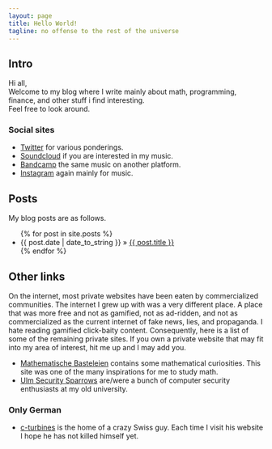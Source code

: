 ```yaml
---
layout: page
title: Hello World!
tagline: no offense to the rest of the universe
---
```


## Intro

Hi all,  
Welcome to my blog where I write mainly about math, programming,
finance, and other stuff i find interesting.  
Feel free to look around.

### Social sites
- [Twitter](https://twitter.com/bananabunny6) for various ponderings.
- [Soundcloud](https://soundcloud.com/uftah/) if you are interested in my music.
- [Bandcamp](https://uftah.bandcamp.com/) the same music on another platform.
- [Instagram](https://www.instagram.com/uftah.music/) again mainly for music.


## Posts
My blog posts are as follows.

<ul class="posts">
  {% for post in site.posts %}
    <li><span>{{ post.date | date_to_string }}</span> &raquo; <a href="{{ BASE_PATH }}{{ post.url }}">{{ post.title }}</a></li>
  {% endfor %}
</ul>

## Other links

On the internet, most private websites have been eaten by commercialized
communities. The internet I grew up with was a very different place. A
place that was more free and not as gamified, not as ad-ridden, and
not as commercialized as the current internet of fake news, lies, and
propaganda. I hate reading gamified click-baity content.
Consequently, here is a list of some of the remaining private sites.
If you own a private website that may fit into my area of interest, hit
me up and I may add you.

- [Mathematische Basteleien](http://mathematische-basteleien.de/)
  contains some mathematical curiosities. This site was one of the
  many inspirations for me to study math.
- [Ulm Security Sparrows](https://uss.informatik.uni-ulm.de/)
  are/were a bunch of computer security enthusiasts at my
  old university.

### Only German

- [c-turbines](http://www.c-turbines.ch) is the home of a crazy Swiss
  guy. Each time I visit his website I hope he has not killed himself
  yet.

